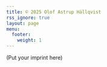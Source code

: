 ```yaml
---
title: © 2025 Olof Astrup Hällqvist
rss_ignore: true
layout: page
menu:
  footer:
    weight: 1
---
```


(Put your imprint here)
